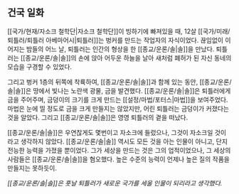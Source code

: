 ## 건국 일화
[[국가/현재/자소크 철학단|자소크 철학단]]이 빙하기에 빠져있을 때, 12살 [[국가/미래/퇴틀러/퇴틀러 아베마어시|퇴틀러]]는 벙커를 만드는 작업자의 자식이었다. 끊임없이 이어지는 밤들의 어느 날, 퇴틀러는 인간의 형상을 한 [[종교/운론/솔|솔]]을 만났다. 퇴틀러는 [[종교/운론/솔|솔]]의 손에 앉아 어두운 하늘을 날아 새처럼 폐허가 된 자신 동네의 모습을 구경할 수 있었다.

그리고 벙커 1층의 뒤쪽에 착륙하여, [[종교/운론/솔|솔]]과 함께 있는 동안, [[종교/운론/솔|솔]]은 땅에서 빛나는 노란색 광물, 금을 발견했다. [[종교/운론/솔|솔]]은 퇴틀러에게 금을 주어주며, 금덩이의 크기를 크게 만드는 [[설정/마법/포터스|마법]]을 보여주었다. 마법은 눈에 띨 정도로 금을 크게 만들지는 않았지만, 어린 퇴틀러는 금덩이가 커졌다는 것을 알았다. 그리고 [[종교/운론/솔|솔]]은 영영 퇴틀러의 곁을 떠났다.

[[종교/운론/솔|솔]]은 우연찮게도 몇번이고 자소크에 들렀으나, 그것이 자소크일 것이라고 생각하지 않았다. [[종교/운론/솔|솔]] 역시도 모든 것을 아는 인물이 아니고, 단지 전능한 능력을 가졌을 뿐이었다. 그가 세상을 만드는 것은 그의 업적이었으나, 그 세상의 사람들은 [[종교/운론/솔|솔]]을 혐오했다. 높은 수준의 능력이 언제나 높은 질의 작품을 만들지는 못하듯이.

*[[종교/운론/솔|솔]]은 훗날 퇴틀러가 새로운 국가를 세울 인물이 되리라고 생각했다.*